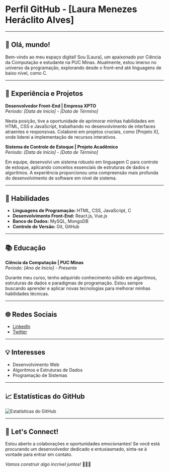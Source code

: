 # Perfil GitHub - [Laura Menezes Heráclito Alves]

---

## 👋 Olá, mundo!

Bem-vindo ao meu espaço digital! Sou [Laura], um apaixonado por Ciência da Computação e estudante na PUC Minas. Atualmente, estou imerso no universo da programação, explorando desde o front-end até linguagens de baixo nível, como C.

---

## 💼 Experiência e Projetos

**Desenvolvedor Front-End | Empresa XPTO**  
*Período: [Data de Início] - [Data de Término]*

Nesta posição, tive a oportunidade de aprimorar minhas habilidades em HTML, CSS e JavaScript, trabalhando no desenvolvimento de interfaces atraentes e responsivas. Colaborei em projetos cruciais, como [Projeto X], onde liderei a implementação de recursos interativos.

**Sistema de Controle de Estoque | Projeto Acadêmico**  
*Período: [Data de Início] - [Data de Término]*

Em equipe, desenvolvi um sistema robusto em linguagem C para controle de estoque, aplicando conceitos essenciais de estruturas de dados e algoritmos. A experiência proporcionou uma compreensão mais profunda do desenvolvimento de software em nível de sistema.

---

## 🚀 Habilidades

- **Linguagens de Programação:** HTML, CSS, JavaScript, C
- **Desenvolvimento Front-End:** React.js, Vue.js
- **Banco de Dados:** MySQL, MongoDB
- **Controle de Versão:** Git, GitHub

---

## 📚 Educação

**Ciência da Computação | PUC Minas**  
*Período: [Ano de Início] - Presente*

Durante meu curso, tenho adquirido conhecimento sólido em algoritmos, estruturas de dados e paradigmas de programação. Estou sempre buscando aprender e aplicar novas tecnologias para melhorar minhas habilidades técnicas.

---

## 🌐 Redes Sociais

- [LinkedIn](https://www.linkedin.com/in/seunome)
- [Twitter](https://twitter.com/seunome)

---

## 💡 Interesses

- Desenvolvimento Web
- Algoritmos e Estruturas de Dados
- Programação de Sistemas

---

## 📈 Estatísticas do GitHub

![Estatísticas do GitHub](URL_DA_IMAGEM)

---

## 🤝 Let's Connect!

Estou aberto a colaborações e oportunidades emocionantes! Se você está procurando um desenvolvedor dedicado e entusiasmado, sinta-se à vontade para entrar em contato.

*Vamos construir algo incrível juntos!* 👨‍💻✨
